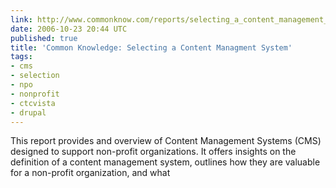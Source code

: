 ```yaml
---
link: http://www.commonknow.com/reports/selecting_a_content_management_system.html
date: 2006-10-23 20:44 UTC
published: true
title: 'Common Knowledge: Selecting a Content Managment System'
tags:
- cms
- selection
- npo
- nonprofit
- ctcvista
- drupal
---
```


This report provides and overview of Content Management Systems (CMS) designed to support non-profit organizations. It offers insights on the definition of a content management system, outlines how they are valuable for a non-profit organization, and what
